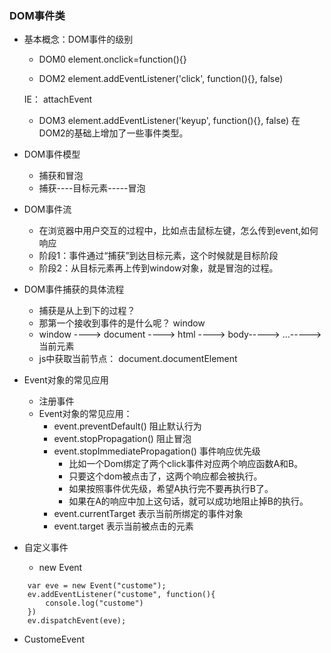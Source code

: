 ### DOM事件类
* 基本概念：DOM事件的级别
    * DOM0
    element.onclick=function(){}
    
    * DOM2
    element.addEventListener('click', function(){}, false)

    IE： attachEvent
    
    * DOM3
    element.addEventListener('keyup', function(){}, false)
    在DOM2的基础上增加了一些事件类型。

* DOM事件模型
    * 捕获和冒泡
    * 捕获----目标元素-----冒泡
* DOM事件流
    * 在浏览器中用户交互的过程中，比如点击鼠标左键，怎么传到event,如何响应
    * 阶段1：事件通过“捕获”到达目标元素，这个时候就是目标阶段
    * 阶段2：从目标元素再上传到window对象，就是冒泡的过程。
* DOM事件捕获的具体流程   
    * 捕获是从上到下的过程？
    * 那第一个接收到事件的是什么呢？ window
    * window ----> document ----> html ----> body-----> ...----->当前元素
    * js中获取当前节点： document.documentElement

* Event对象的常见应用
    * 注册事件
    * Event对象的常见应用：
        * event.preventDefault() 阻止默认行为
        * event.stopPropagation() 阻止冒泡
        * event.stopImmediatePropagation() 事件响应优先级
            * 比如一个Dom绑定了两个click事件对应两个响应函数A和B。
            * 只要这个dom被点击了，这两个响应都会被执行。
            * 如果按照事件优先级，希望A执行完不要再执行B了。
            * 如果在A的响应中加上这句话，就可以成功地阻止掉B的执行。
        * event.currentTarget 表示当前所绑定的事件对象
        * event.target 表示当前被点击的元素

* 自定义事件
    * new Event
```    
    var eve = new Event("custome");
    ev.addEventListener("custome", function(){
        console.log("custome")
    })
    ev.dispatchEvent(eve);
```
* CustomeEvent